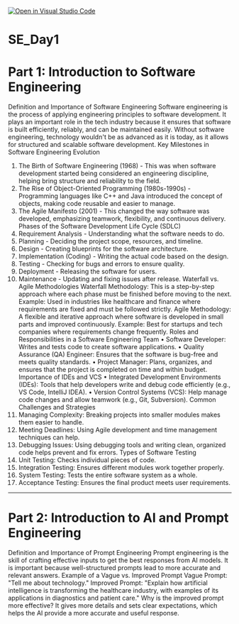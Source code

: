 [![Open in Visual Studio Code](https://classroom.github.com/assets/open-in-vscode-2e0aaae1b6195c2367325f4f02e2d04e9abb55f0b24a779b69b11b9e10269abc.svg)](https://classroom.github.com/online_ide?assignment_repo_id=18378648&assignment_repo_type=AssignmentRepo)
# SE_Day1

# Part 1: Introduction to Software Engineering
Definition and Importance of Software Engineering
Software engineering is the process of applying engineering principles to software development. It plays an important role in the tech industry because it ensures that software is built efficiently, reliably, and can be maintained easily. Without software engineering, technology wouldn't be as advanced as it is today, as it allows for structured and scalable software development.
Key Milestones in Software Engineering Evolution
1.	The Birth of Software Engineering (1968) - This was when software development started being considered an engineering discipline, helping bring structure and reliability to the field.
2.	The Rise of Object-Oriented Programming (1980s-1990s) - Programming languages like C++ and Java introduced the concept of objects, making code reusable and easier to manage.
3.	The Agile Manifesto (2001) - This changed the way software was developed, emphasizing teamwork, flexibility, and continuous delivery.
Phases of the Software Development Life Cycle (SDLC)
1.	Requirement Analysis - Understanding what the software needs to do.
2.	Planning - Deciding the project scope, resources, and timeline.
3.	Design - Creating blueprints for the software architecture.
4.	Implementation (Coding) - Writing the actual code based on the design.
5.	Testing - Checking for bugs and errors to ensure quality.
6.	Deployment - Releasing the software for users.
7.	Maintenance - Updating and fixing issues after release.
Waterfall vs. Agile Methodologies
Waterfall Methodology: This is a step-by-step approach where each phase must be finished before moving to the next. Example: Used in industries like healthcare and finance where requirements are fixed and must be followed strictly.
Agile Methodology: A flexible and iterative approach where software is developed in small parts and improved continuously. Example: Best for startups and tech companies where requirements change frequently.
Roles and Responsibilities in a Software Engineering Team
•	Software Developer: Writes and tests code to create software applications.
•	Quality Assurance (QA) Engineer: Ensures that the software is bug-free and meets quality standards.
•	Project Manager: Plans, organizes, and ensures that the project is completed on time and within budget.
Importance of IDEs and VCS
•	Integrated Development Environments (IDEs): Tools that help developers write and debug code efficiently (e.g., VS Code, IntelliJ IDEA).
•	Version Control Systems (VCS): Help manage code changes and allow teamwork (e.g., Git, Subversion).
Common Challenges and Strategies
1.	Managing Complexity: Breaking projects into smaller modules makes them easier to handle.
2.	Meeting Deadlines: Using Agile development and time management techniques can help.
3.	Debugging Issues: Using debugging tools and writing clean, organized code helps prevent and fix errors.
Types of Software Testing
1.	Unit Testing: Checks individual pieces of code.
2.	Integration Testing: Ensures different modules work together properly.
3.	System Testing: Tests the entire software system as a whole.
4.	Acceptance Testing: Ensures the final product meets user requirements.
________________________________________
# Part 2: Introduction to AI and Prompt Engineering
Definition and Importance of Prompt Engineering
Prompt engineering is the skill of crafting effective inputs to get the best responses from AI models. It is important because well-structured prompts lead to more accurate and relevant answers.
Example of a Vague vs. Improved Prompt
Vague Prompt: "Tell me about technology."
Improved Prompt: "Explain how artificial intelligence is transforming the healthcare industry, with examples of its applications in diagnostics and patient care."
Why is the improved prompt more effective? It gives more details and sets clear expectations, which helps the AI provide a more accurate and useful response.

